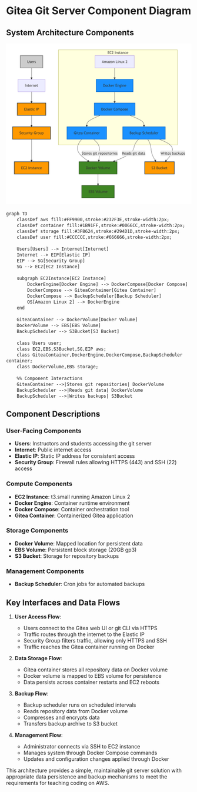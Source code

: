 # Gitea Git Server Component Diagram

## System Architecture Components

![Gitea Architecture Diagram](giteaGitServerComponentDiagram.png)
```mermaid
graph TD
    classDef aws fill:#FF9900,stroke:#232F3E,stroke-width:2px;
    classDef container fill:#1B91FF,stroke:#0066CC,stroke-width:2px;
    classDef storage fill:#3F8624,stroke:#294D1D,stroke-width:2px;
    classDef user fill:#CCCCCC,stroke:#666666,stroke-width:2px;
    
    Users[Users] --> Internet[Internet]
    Internet --> EIP[Elastic IP]
    EIP --> SG[Security Group]
    SG --> EC2[EC2 Instance]
    
    subgraph EC2Instance[EC2 Instance]
        DockerEngine[Docker Engine] --> DockerCompose[Docker Compose]
        DockerCompose --> GiteaContainer[Gitea Container]
        DockerCompose --> BackupScheduler[Backup Scheduler]
        OS[Amazon Linux 2] --> DockerEngine
    end
    
    GiteaContainer --> DockerVolume[Docker Volume]
    DockerVolume --> EBS[EBS Volume]
    BackupScheduler --> S3Bucket[S3 Bucket]
    
    class Users user;
    class EC2,EBS,S3Bucket,SG,EIP aws;
    class GiteaContainer,DockerEngine,DockerCompose,BackupScheduler container;
    class DockerVolume,EBS storage;
    
    %% Component Interactions
    GiteaContainer -->|Stores git repositories| DockerVolume
    BackupScheduler -->|Reads git data| DockerVolume
    BackupScheduler -->|Writes backups| S3Bucket
```

## Component Descriptions

### User-Facing Components

- **Users**: Instructors and students accessing the git server
- **Internet**: Public internet access
- **Elastic IP**: Static IP address for consistent access
- **Security Group**: Firewall rules allowing HTTPS (443) and SSH (22) access

### Compute Components

- **EC2 Instance**: t3.small running Amazon Linux 2
- **Docker Engine**: Container runtime environment
- **Docker Compose**: Container orchestration tool
- **Gitea Container**: Containerized Gitea application

### Storage Components

- **Docker Volume**: Mapped location for persistent data
- **EBS Volume**: Persistent block storage (20GB gp3)
- **S3 Bucket**: Storage for repository backups

### Management Components

- **Backup Scheduler**: Cron jobs for automated backups

## Key Interfaces and Data Flows

1. **User Access Flow**:
   - Users connect to the Gitea web UI or git CLI via HTTPS
   - Traffic routes through the internet to the Elastic IP
   - Security Group filters traffic, allowing only HTTPS and SSH
   - Traffic reaches the Gitea container running on Docker

2. **Data Storage Flow**:
   - Gitea container stores all repository data on Docker volume
   - Docker volume is mapped to EBS volume for persistence
   - Data persists across container restarts and EC2 reboots

3. **Backup Flow**:
   - Backup scheduler runs on scheduled intervals
   - Reads repository data from Docker volume
   - Compresses and encrypts data
   - Transfers backup archive to S3 bucket

4. **Management Flow**:
   - Administrator connects via SSH to EC2 instance
   - Manages system through Docker Compose commands
   - Updates and configuration changes applied through Docker

This architecture provides a simple, maintainable git server solution with appropriate data persistence and backup mechanisms to meet the requirements for teaching coding on AWS.

